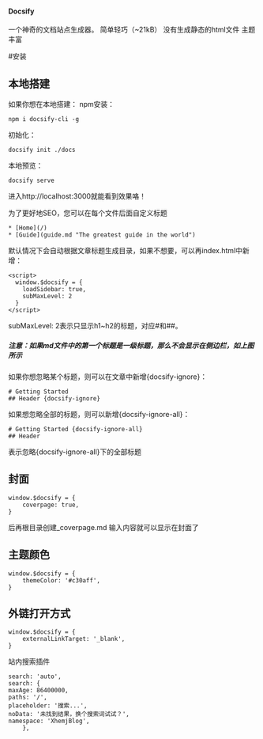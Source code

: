 #### Docsify
一个神奇的文档站点生成器。
简单轻巧（~21kB）
没有生成静态的html文件
主题丰富

#安装
## 本地搭建
如果你想在本地搭建：
npm安装：
```
npm i docsify-cli -g
```
初始化：
```
docsify init ./docs
```
本地预览：
```
docsify serve 
```
进入http://localhost:3000就能看到效果咯！

为了更好地SEO，您可以在每个文件后面自定义标题
```
* [Home](/)
* [Guide](guide.md "The greatest guide in the world")
```
默认情况下会自动根据文章标题生成目录，如果不想要，可以再index.html中新增：
```
<script>
  window.$docsify = {
    loadSidebar: true,
    subMaxLevel: 2
  }
</script>
```
subMaxLevel: 2表示只显示h1~h2的标题，对应#和##。
##### 注意：如果md文件中的第一个标题是一级标题，那么不会显示在侧边栏，如上图所示
如果你想忽略某个标题，则可以在文章中新增{docsify-ignore}：
```
# Getting Started
## Header {docsify-ignore}
```
如果想忽略全部的标题，则可以新增{docsify-ignore-all}：
```
# Getting Started {docsify-ignore-all}
## Header
```
表示忽略{docsify-ignore-all}下的全部标题

## 封面
```
window.$docsify = {
    coverpage: true,
}
```
后再根目录创建_coverpage.md 输入内容就可以显示在封面了

## 主题颜色
```
window.$docsify = {
    themeColor: '#c30aff',
}
```
## 外链打开方式
```
window.$docsify = {
    externalLinkTarget: '_blank',
}
```
站内搜索插件
```
search: 'auto',
search: {
maxAge: 86400000,
paths: '/',
placeholder: '搜索...',
noData: '未找到结果，换个搜索词试试？',
namespace: 'XhemjBlog',
    },
```
